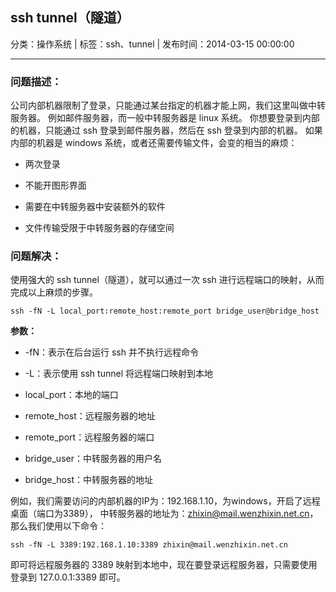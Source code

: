 ## ssh tunnel（隧道）

分类：操作系统 | 标签：ssh、tunnel | 发布时间：2014-03-15 00:00:00

___

### 问题描述：

公司内部机器限制了登录，只能通过某台指定的机器才能上网，我们这里叫做中转服务器。
例如邮件服务器，而一般中转服务器是 linux 系统。
你想要登录到内部的机器，只能通过 ssh 登录到邮件服务器，然后在 ssh 登录到内部的机器。
如果内部的机器是 windows 系统，或者还需要传输文件，会变的相当的麻烦：

* 两次登录

* 不能开图形界面

* 需要在中转服务器中安装额外的软件

* 文件传输受限于中转服务器的存储空间

### 问题解决：

使用强大的 ssh tunnel（隧道），就可以通过一次 ssh 进行远程端口的映射，从而完成以上麻烦的步骤。
```
ssh -fN -L local_port:remote_host:remote_port bridge_user@bridge_host
```

**参数：**

* -fN：表示在后台运行 ssh 并不执行远程命令

* -L：表示使用 ssh tunnel 将远程端口映射到本地

* local_port：本地的端口

* remote_host：远程服务器的地址

* remote_port：远程服务器的端口

* bridge_user：中转服务器的用户名

* bridge_host：中转服务器的地址

例如，我们需要访问的内部机器的IP为：192.168.1.10，为windows，开启了远程桌面（端口为3389），
中转服务器的地址为：zhixin@mail.wenzhixin.net.cn，那么我们使用以下命令：

```
ssh -fN -L 3389:192.168.1.10:3389 zhixin@mail.wenzhixin.net.cn
```

即可将远程服务器的 3389 映射到本地中，现在要登录远程服务器，只需要使用登录到 127.0.0.1:3389 即可。